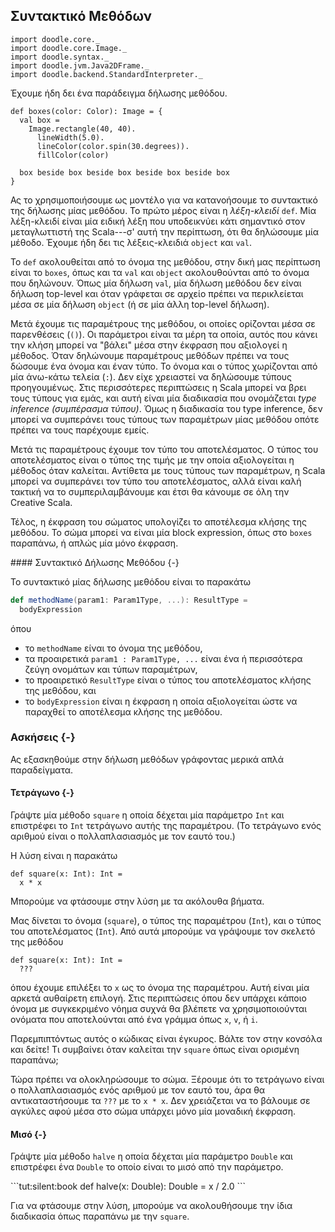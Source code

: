 ## Συντακτικό Μεθόδων
```tut:invisible
import doodle.core._
import doodle.core.Image._
import doodle.syntax._
import doodle.jvm.Java2DFrame._
import doodle.backend.StandardInterpreter._
```

Έχουμε ήδη δει ένα παράδειγμα δήλωσης μεθόδου.

```tut:silent:book
def boxes(color: Color): Image = {
  val box =
    Image.rectangle(40, 40).
      lineWidth(5.0).
      lineColor(color.spin(30.degrees)).
      fillColor(color) 

  box beside box beside box beside box beside box
}
```

Ας το χρησιμοποιήσουμε ως μοντέλο για να κατανοήσουμε το συντακτικό της δήλωσης μίας μεθόδου.
Το πρώτο μέρος είναι η *λέξη-κλειδί* `def`.
Μία λέξη-κλειδί είναι μία ειδική λέξη που υποδεικνύει κάτι σημαντικό στον μεταγλωττιστή της Scala---σ' αυτή την περίπτωση, ότι θα δηλώσουμε μία μέθοδο.
Έχουμε ήδη δει τις λέξεις-κλειδιά `object` και `val`.

Το `def` ακολουθείται από το όνομα της μεθόδου, στην δική μας περίπτωση είναι το `boxes`, όπως και τα `val` και `object` ακολουθούνται από το όνομα που δηλώνουν.
Όπως μία δήλωση `val`, μία δήλωση μεθόδου δεν είναι δήλωση top-level και όταν γράφεται σε αρχείο πρέπει να περικλείεται μέσα σε μία δήλωση `object` (ή σε μία άλλη top-level δήλωση).

Μετά έχουμε τις παραμέτρους της μεθόδου, οι οποίες ορίζονται μέσα σε παρενθέσεις (`()`).
Οι παράμετροι είναι τα μέρη τα οποία, αυτός που κάνει την κλήση μπορεί να "βάλει" μέσα στην έκφραση που αξιολογεί η μέθοδος.
Όταν δηλώνουμε παραμέτρους μεθόδων πρέπει να τους δώσουμε ένα όνομα και έναν τύπο.
Το όνομα και ο τύπος χωρίζονται από μία άνω-κάτω τελεία (`:`).
Δεν είχε χρειαστεί να δηλώσουμε τύπους προηγουμένως.
Στις περισσότερες περιπτώσεις η Scala μπορεί να βρει τους τύπους για εμάς, και αυτή είναι μία διαδικασία που ονομάζεται *type inference (συμπέρασμα τύπου)*.
Όμως η διαδικασία του type inference, δεν μπορεί να συμπεράνει τους τύπους των παραμέτρων μίας μεθόδου οπότε πρέπει να τους παρέχουμε εμείς.

Μετά τις παραμέτρους έχουμε τον τύπο του αποτελέσματος.
Ο τύπος του αποτελέσματος είναι ο τύπος της τιμής με την οποία αξιολογείται η μέθοδος όταν καλείται.
Αντίθετα με τους τύπους των παραμέτρων, η Scala μπορεί να συμπεράνει τον τύπο του αποτελέσματος, αλλά είναι καλή τακτική να το συμπεριλαμβάνουμε και έτσι θα κάνουμε σε όλη την Creative Scala.

Τέλος, η έκφραση του σώματος υπολογίζει το αποτέλεσμα κλήσης της μεθόδου.
Το σώμα μπορεί να είναι μία block expression, όπως στο `boxes` παραπάνω, ή απλώς μία μόνο έκφραση.

<div class="callout callout-info">
#### Συντακτικό Δήλωσης Μεθόδου {-}

Το συντακτικό μίας δήλωσης μεθόδου είναι το παρακάτω

```scala
def methodName(param1: Param1Type, ...): ResultType =
  bodyExpression
```

όπου

- το `methodName` είναι το όνομα της μεθόδου,
- τα προαιρετικά `param1 : Param1Type, ...` είναι ένα ή περισσότερα ζεύγη ονομάτων και τύπων παραμέτρων,
- το προαιρετικό `ResultType` είναι ο τύπος του αποτελέσματος κλήσης της μεθόδου, και
- το `bodyExpression` είναι η έκφραση η οποία αξιολογείται ώστε να παραχθεί το αποτέλεσμα κλήσης της μεθόδου.
</div>


### Ασκήσεις {-}

Ας εξασκηθούμε στην δήλωση μεθόδων γράφοντας μερικά απλά παραδείγματα.

#### Τετράγωνο {-}

Γράψτε μία μέθοδο `square` η οποία δέχεται μία παράμετρο `Int` και επιστρέφει το `Int` τετράγωνο αυτής της παραμέτρου. (Το τετράγωνο ενός αριθμού είναι ο πολλαπλασιασμός με τον εαυτό του.)

<div class="solution">
Η λύση είναι η παρακάτω

```tut:silent:book
def square(x: Int): Int = 
  x * x
```

Μπορούμε να φτάσουμε στην λύση με τα ακόλουθα βήματα.

Μας δίνεται το όνομα (`square`), ο τύπος της παραμέτρου (`Int`), και ο τύπος του αποτελέσματος (`Int`).
Από αυτά μπορούμε να γράψουμε τον σκελετό της μεθόδου

```tut:silent:book
def square(x: Int): Int =
  ???
```

όπου έχουμε επιλέξει το `x` ως το όνομα της παραμέτρου.
Αυτή είναι μία αρκετά αυθαίρετη επιλογή.
Στις περιπτώσεις όπου δεν υπάρχει κάποιο όνομα με συγκεκριμένο νόημα συχνά θα βλέπετε να χρησιμοποιούνται ονόματα που αποτελούνται από ένα γράμμα όπως `x`, `v`, ή `i`.

Παρεμπιπτόντως αυτός ο κώδικας είναι έγκυρος.
Βάλτε τον στην κονσόλα και δείτε!
Τι συμβαίνει όταν καλείται την `square` όπως είναι ορισμένη παραπάνω;

Τώρα πρέπει να ολοκληρώσουμε το σώμα.
Ξέρουμε ότι το τετράγωνο είναι ο πολλαπλασιασμός ενός αριθμού με τον εαυτό του, άρα θα αντικαταστήσουμε τα `???` με το `x * x`.
Δεν χρειάζεται να το βάλουμε σε αγκύλες αφού μέσα στο σώμα υπάρχει μόνο μία μοναδική έκφραση.
</div>


#### Μισό {-}

Γράψτε μία μέθοδο `halve` η οποία δέχεται μία παράμετρο `Double` και επιστρέφει ένα `Double` το οποίο είναι το μισό από την παράμετρο.

<div class="solution">
```tut:silent:book
def halve(x: Double): Double =
 x / 2.0
```

Για να φτάσουμε στην λύση, μπορούμε να ακολουθήσουμε την ίδια διαδικασία όπως παραπάνω με την `square`.
</div>
